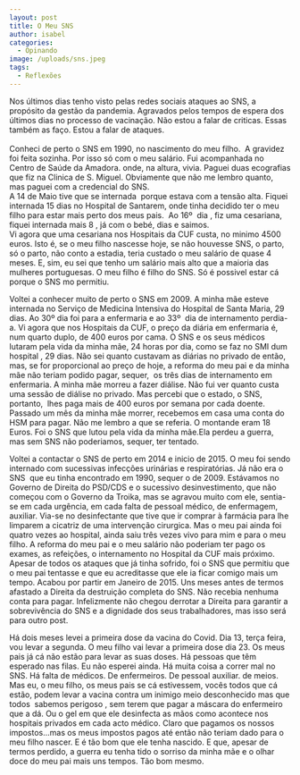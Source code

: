 ```yaml
---
layout: post
title: O Meu SNS
author: isabel
categories:
  - Opinando
image: /uploads/sns.jpeg
tags:
  - Reflexões
---
```

Nos &uacute;ltimos dias tenho visto pelas redes sociais ataques ao SNS, a prop&oacute;sito da gest&atilde;o da pandemia. Agravados pelos tempos de espera dos &uacute;ltimos dias no processo de vacina&ccedil;&atilde;o. N&atilde;o estou a falar de criticas. Essas também as fa&ccedil;o. Estou a falar de ataques.<br><br>Conheci de perto o SNS em 1990, no nascimento do meu filho.&nbsp; A gravidez foi feita sozinha. Por isso s&oacute; com o meu sal&aacute;rio. Fui acompanhada no Centro de Sa&uacute;de da Amadora. onde, na altura, vivia. Paguei duas ecografias que fiz na Clinica de S. Miguel. Obviamente que n&atilde;o me lembro quanto, mas paguei com a credencial do SNS.<br>A 14 de Maio tive que se internada&nbsp; porque estava com a tens&atilde;o alta. Fiquei internada 15 dias no Hospital de Santarem, onde tinha decidido ter o meu filho para estar mais perto dos meus pais.&nbsp; Ao 16&ordm;&nbsp; dia , fiz uma cesariana, fiquei internada mais 8 , j&aacute; com o bebé, dias e saimos.<br>Vi agora que uma cesariana nos Hospitais da CUF custa, no minimo 4500 euros. Isto é, se o meu filho nascesse hoje, se n&atilde;o houvesse SNS, o parto, s&oacute; o parto, n&atilde;o conto a estadia, teria custado o meu sal&aacute;rio de quase 4 meses. E, sim, eu sei que tenho um sal&aacute;rio mais alto que a maioria das mulheres portuguesas. O meu filho é filho do SNS. S&oacute; é possivel estar c&aacute; porque o SNS mo permitiu.

Voltei a conhecer muito de perto o SNS em 2009. A minha m&atilde;e esteve internada no Servi&ccedil;o de Medicina Intensiva do Hospital de Santa Maria, 29 dias. Ao 30&ordm; dia foi para a enfermaria e ao 33&ordm;&nbsp; dia de internamento perdia-a. Vi agora que nos Hospitais da CUF, o pre&ccedil;o da di&aacute;ria em enfermaria é, num quarto duplo, de 400 euros por cama. O SNS e os seus médicos lutaram pela vida da minha m&atilde;e, 24 horas por dia, como se faz no SMI dum hospital , 29 dias. N&atilde;o sei quanto custavam as di&aacute;rias no privado de ent&atilde;o, mas, se for proporcional ao pre&ccedil;o de hoje, a reforma do meu pai e da minha m&atilde;e n&atilde;o teriam podido pagar, sequer,&nbsp; os tr&ecirc;s dias de internamento em enfermaria. A minha m&atilde;e morreu a fazer di&aacute;lise. N&atilde;o fui ver quanto custa uma sess&atilde;o de di&aacute;lise no privado. Mas percebi que o estado, o SNS, portanto,&nbsp; lhes paga mais de 400 euros por semana por cada doente.<br>Passado um m&ecirc;s da minha m&atilde;e morrer, recebemos em casa uma conta do HSM para pagar. N&atilde;o me lembro a que se referia. O montande eram 18 Euros. Foi o SNS que lutou pela vida da minha m&atilde;e.Ela perdeu a guerra, mas sem SNS n&atilde;o poderiamos, sequer, ter tentado.

Voltei a contactar o SNS de perto em 2014 e inicio de 2015. O meu foi sendo internado com sucessivas infec&ccedil;&otilde;es urin&aacute;rias e respirat&oacute;rias. J&aacute; n&atilde;o era o SNS&nbsp; que eu tinha encontrado em 1990, sequer o de 2009. Est&aacute;vamos no Governo de Direita do PSD/CDS e o sucessivo desinvestimento, que n&atilde;o come&ccedil;ou com o Governo da Troika, mas se agravou muito com ele, sentia-se em cada urg&ecirc;ncia, em cada falta de pessoal médico, de enfermagem, auxiliar. Via-se no desinfectante que tive que ir comprar &agrave; farm&aacute;cia para lhe limparem a cicatriz de uma interven&ccedil;&atilde;o cirurgica. Mas o meu pai ainda foi quatro vezes ao hospital, ainda saiu tr&ecirc;s vezes vivo para mim e para o meu filho. A reforma do meu pai e o meu sal&aacute;rio n&atilde;o poderiam ter pago os exames, as refei&ccedil;&otilde;es, o internamento no Hospital da CUF mais pr&oacute;ximo. Apesar de todos os ataques que j&aacute; tinha sofrido, foi o SNS que permitiu que o meu pai tentasse e que eu acreditasse que ele ia ficar comigo mais um tempo. Acabou por partir em Janeiro de 2015. Uns meses antes de termos afastado a Direita da destrui&ccedil;&atilde;o completa do SNS. N&atilde;o recebia nenhuma conta para pagar. Infelizmente n&atilde;o chegou derrotar a Direita para garantir a sobreviv&ecirc;ncia do SNS e a dignidade dos seus trabalhadores, mas isso ser&aacute; para outro post.

H&aacute; dois meses levei a primeira dose da vacina do Covid. Dia 13, ter&ccedil;a feira, vou levar a segunda. O meu filho vai levar a primeira dose dia 23. Os meus pais j&aacute; c&aacute; n&atilde;o est&atilde;o para levar as suas doses. H&aacute; pessoas que t&ecirc;m esperado nas filas. Eu n&atilde;o esperei ainda. H&aacute; muita coisa a correr mal no SNS. H&aacute; falta de médicos. De enfermeiros. De pessoal auxiliar. de meios. Mas eu, o meu filho, os meus pais se c&aacute; estivessem, voc&ecirc;s todos que c&aacute; est&atilde;o, podem levar a vacina contra um inimigo meio desconhecido mas que todos&nbsp; sabemos perigoso , sem terem que pagar a m&aacute;scara do enfermeiro que a d&aacute;. Ou o gel em que ele desinfecta as m&atilde;os como acontece nos hospitais privados em cada acto médico. Claro que pagamos os nossos impostos...mas os meus impostos pagos até ent&atilde;o n&atilde;o teriam dado para o meu filho nascer. E é t&atilde;o bom que ele tenha nascido. E que, apesar de termos perdido, a guerra eu tenha tido o sorriso da minha m&atilde;e e o olhar doce do meu pai mais uns tempos. T&atilde;o bom mesmo.<br><br><br>&nbsp;

